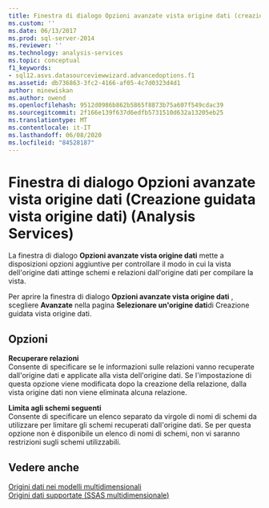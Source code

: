 ```yaml
---
title: Finestra di dialogo Opzioni avanzate vista origine dati (creazione guidata vista origine dati) (Analysis Services) | Microsoft Docs
ms.custom: ''
ms.date: 06/13/2017
ms.prod: sql-server-2014
ms.reviewer: ''
ms.technology: analysis-services
ms.topic: conceptual
f1_keywords:
- sql12.asvs.datasourceviewwizard.advancedoptions.f1
ms.assetid: db736863-3fc2-4166-af05-4c7d0323d4d1
author: minewiskan
ms.author: owend
ms.openlocfilehash: 9512d0986b862b5865f8873b75a607f549cdac39
ms.sourcegitcommit: 2f166e139f637d6edfb5731510d632a13205eb25
ms.translationtype: MT
ms.contentlocale: it-IT
ms.lasthandoff: 06/08/2020
ms.locfileid: "84528187"
---
```

# <a name="advanced-data-source-view-options-dialog-box-data-source-view-wizard-analysis-services"></a>Finestra di dialogo Opzioni avanzate vista origine dati (Creazione guidata vista origine dati) (Analysis Services)
  La finestra di dialogo **Opzioni avanzate vista origine dati** mette a disposizioni opzioni aggiuntive per controllare il modo in cui la vista dell'origine dati attinge schemi e relazioni dall'origine dati per compilare la vista.  
  
 Per aprire la finestra di dialogo **Opzioni avanzate vista origine dati** , scegliere **Avanzate** nella pagina **Selezionare un'origine dati**di Creazione guidata vista origine dati.  
  
## <a name="options"></a>Opzioni  
 **Recuperare relazioni**  
 Consente di specificare se le informazioni sulle relazioni vanno recuperate dall'origine dati e applicate alla vista dell'origine dati. Se l'impostazione di questa opzione viene modificata dopo la creazione della relazione, dalla vista origine dati non viene eliminata alcuna relazione.  
  
 **Limita agli schemi seguenti**  
 Consente di specificare un elenco separato da virgole di nomi di schemi da utilizzare per limitare gli schemi recuperati dall'origine dati. Se per questa opzione non è disponibile un elenco di nomi di schemi, non vi saranno restrizioni sugli schemi utilizzabili.  
  
## <a name="see-also"></a>Vedere anche  
 [Origini dati nei modelli multidimensionali](multidimensional-models/data-sources-in-multidimensional-models.md)   
 [Origini dati supportate &#40;SSAS multidimensionale&#41;](multidimensional-models/supported-data-sources-ssas-multidimensional.md)  
  
  
